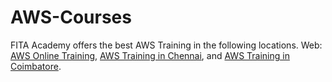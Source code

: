 # AWS-Courses
FITA Academy offers the best AWS Training in the following locations. Web: [AWS Online Training](https://www.fita.in/aws-training/), [AWS Training in Chennai](https://www.fita.in/amazon-web-services-training-in-chennai/), and [AWS Training in Coimbatore](https://www.fita.in/aws-training-in-coimbatore/).
